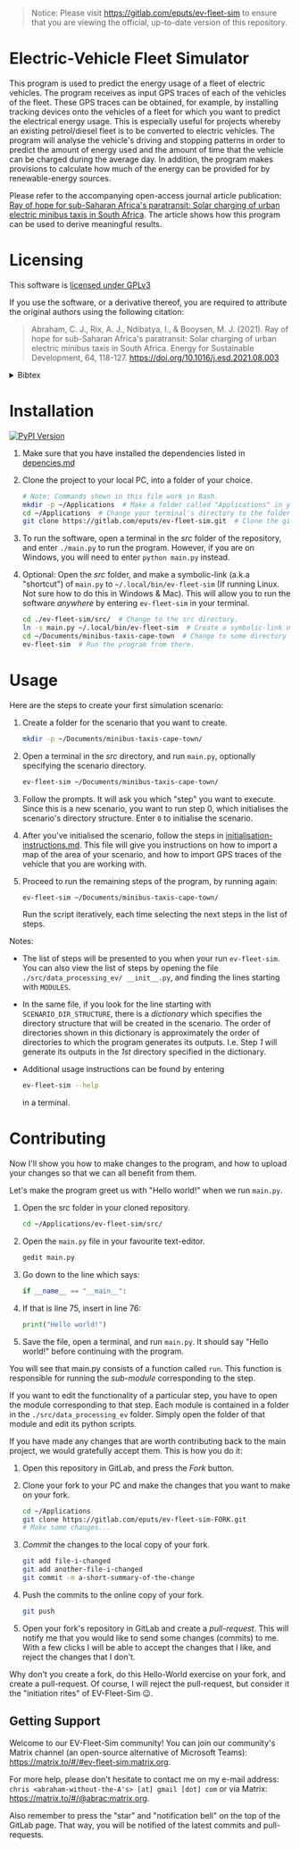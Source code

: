 <!-- Note: This is a markdown file. Use a markdown editor to easily edit and
     view this file. Just search the web for a nice markdown editor (like
     Ghostwriter). -->

> Notice: Please visit https://gitlab.com/eputs/ev-fleet-sim to ensure that you
> are viewing the official, up-to-date version of this repository.

Electric-Vehicle Fleet Simulator
================================

This program is used to predict the energy usage of a fleet of electric
vehicles. The program receives as input GPS traces of each of the vehicles of
the fleet. These GPS traces can be obtained, for example, by installing
tracking devices onto the vehicles of a fleet for which you want to predict the
electrical energy usage. This is especially useful for projects whereby an
existing petrol/diesel fleet is to be converted to electric vehicles. The
program will analyse the vehicle's driving and stopping patterns in order to
predict the amount of energy used and the amount of time that the vehicle can
be charged during the average day. In addition, the program makes provisions to
calculate how much of the energy can be provided for by renewable-energy
sources.

Please refer to the accompanying open-access journal article publication: [Ray
of hope for sub-Saharan Africa's paratransit: Solar charging of urban electric
minibus taxis in South Africa](https://doi.org/10.1016/j.esd.2021.08.003). The
article shows how this program can be used to derive meaningful results.

Licensing
=========

This software is [licensed under GPLv3](./LICENSE)

If you use the software, or a derivative thereof, you are required to
attribute the original authors using the following citation:

> Abraham, C. J., Rix, A. J., Ndibatya, I., & Booysen, M. J. (2021). Ray of
> hope for sub-Saharan Africa's paratransit: Solar charging of urban electric
> minibus taxis in South Africa. Energy for Sustainable Development, 64,
> 118-127. https://doi.org/10.1016/j.esd.2021.08.003

<details><summary>Bibtex</summary>

```
@article{abraham2021,
title = {Ray of hope for sub-Saharan Africa's paratransit: Solar charging of urban electric minibus taxis in South Africa},
journal = {Energy for Sustainable Development},
volume = {64},
pages = {118-127},
year = {2021},
issn = {0973-0826},
doi = {https://doi.org/10.1016/j.esd.2021.08.003},
url = {https://www.sciencedirect.com/science/article/pii/S0973082621000946},
author = {C.J. Abraham and A.J. Rix and I. Ndibatya and M.J. Booysen},
keywords = {Electric vehicle, Paratransit, Minibus taxi, Demand management, Renewable energy},
abstract = {Minibus taxi public transport is a seemingly chaotic phenomenon in the developing cities of the Global South with unique mobility and operational characteristics. Eventually this ubiquitous fleet of minibus taxis is expected to transition to electric vehicles, which will result in an additional energy burden on Africa's already fragile electrical grids. This paper examines the electrical energy demands of this possible evolution, and presents a generic simulation environment to assess the grid impact and charging opportunities. We used GPS tracking and spatio-temporal data to assess the energy requirements of nine electric minibus taxis as well as the informal and formal stops at which the taxis can recharge. Given the region's abundant sunshine, we modelled a grid-connected solar photovoltaic charging system to determine how effectively PV may be used to offset the additional burden on the electrical grid. The mean energy demand of the taxis was 213kWh/d, resulting in an average efficiency of 0.93kWh/km. The stopping time across taxis, a proxy for charging opportunity, ranged from 7.7 h/d to 10.6 h/d. The energy supplied per surface area of PV to offset the charging load of a taxi while stopping, ranged from 0.38 to 0.90kWh/m2 per day. Our simulator, which is publicly available, and the results will allow traffic planners and grid operators to assess and plan for looming electric vehicle roll-outs.}
}
```

</details>


Installation
============

[![PyPI Version](https://img.shields.io/pypi/v/ev-fleet-sim)](https://pypi.org/project/ev-fleet-sim/)

1. Make sure that you have installed the dependencies listed in [depencies.md](
   ./dependencies.md)

1. Clone the project to your local PC, into a folder of your choice. 

   ```sh
   # Note: Commands shown in this file work in Bash.
   mkdir -p ~/Applications  # Make a folder called "Applications" in your home directory.
   cd ~/Applications  # Change your terminal's directory to the folder you created.
   git clone https://gitlab.com/eputs/ev-fleet-sim.git  # Clone the git repository into the new folder.
   ```

1. To run the software, open a terminal in the *src* folder of the repository, 
   and enter `./main.py` to run the program. However, if you are on Windows, 
   you will need to enter `python main.py` instead.

1. Optional: Open the *src* folder, and make a symbolic-link (a.k.a "shortcut")
   of `main.py` to `~/.local/bin/ev-fleet-sim` (If running Linux. Not sure how
   to do this in Windows & Mac). This will allow you to run the
   software *anywhere* by entering `ev-fleet-sim` in your terminal.

   ```sh
   cd ./ev-fleet-sim/src/  # Change to the src directory.
   ln -s main.py ~/.local/bin/ev-fleet-sim  # Create a symbolic-link of main.py.
   cd ~/Documents/minibus-taxis-cape-town  # Change to some directory where main.py is not present.
   ev-fleet-sim  # Run the program from there.
   ```

Usage
=====

Here are the steps to create your first simulation scenario:

1. Create a folder for the scenario that you want to create.

    ```sh
    mkdir -p ~/Documents/minibus-taxis-cape-town/
    ```

2. Open a terminal in the *src* directory, and run `main.py`, optionally
   specifying the scenario directory.

    ```sh
    ev-fleet-sim ~/Documents/minibus-taxis-cape-town/
    ```

3. Follow the prompts. It will ask you which "step" you want to execute. Since
   this is a new scenario, you want to run step 0, which initialises the
   scenario's directory structure. Enter `0` to initialise the scenario.

4. After you've initialised the scenario, follow the steps in
   [initialisation-instructions.md](
   ./src/data_processing_ev/scenario_initialisation/initialisation-instructions.md).
   This file will give you instructions on how to import a map of the area of
   your scenario, and how to import GPS traces of the vehicle that you are
   working with.

5. Proceed to run the remaining steps of the program, by running again:

    ```sh
    ev-fleet-sim ~/Documents/minibus-taxis-cape-town/
    ```

    Run the script iteratively, each time selecting the next steps in the list 
    of steps.

Notes: 

* The list of steps will be presented to you when your run `ev-fleet-sim`.  You
  can also view the list of steps by opening the file
  `./src/data_processing_ev/ __init__.py`, and finding the lines starting with
  `MODULES`.

* In the same file, if you look for the line starting with
  `SCENARIO_DIR_STRUCTURE`, there is a *dictionary* which specifies the
  directory structure that will be created in the scenario. The order of
  directories shown in this dictionary is approximately the order of
  directories to which the program generates its outputs. I.e. Step *1* will
  generate its outputs in the *1st* directory specified in the dictionary.

* Additional usage instructions can be found by entering 

  ```sh 
  ev-fleet-sim --help
  ```

  in a terminal.

Contributing
============

Now I'll show you how to make changes to the program, and how to upload your
changes so that we can all benefit from them.

Let's make the program greet us with "Hello world!" when we run `main.py`.

1. Open the src folder in your cloned repository.

   ```sh
   cd ~/Applications/ev-fleet-sim/src/
   ```

2. Open the `main.py` file in your favourite text-editor.

   ```sh
   gedit main.py
   ```

3. Go down to the line which says:

    ```python
    if __name__ == "__main__":
    ```

4. If that is line 75, insert in line 76:

    ```python
    print("Hello world!")
    ```

5. Save the file, open a terminal, and run `main.py`. It should say "Hello
   world!" before continuing with the program.

You will see that main.py consists of a function called `run`. This function is
responsible for running the *sub-module* corresponding to the step.

If you want to edit the functionality of a particular step, you have to open
the module corresponding to that step. Each module is contained in a folder in
the `./src/data_processing_ev` folder. Simply open the folder of that module
and edit its python scripts.

If you have made any changes that are worth contributing back to the main
project, we would gratefully accept them. This is how you do it:

1. Open this repository in GitLab, and press the *Fork* button.

2. Clone your fork to your PC and make the changes that you want to make on
   your fork.

   ```sh
   cd ~/Applications
   git clone https://gitlab.com/eputs/ev-fleet-sim-FORK.git
   # Make some changes...
   ```

3. *Commit* the changes to the local copy of your fork. 

   ```sh
   git add file-i-changed
   git add another-file-i-changed
   git commit -m a-short-summary-of-the-change
   ```

3. Push the commits to the online copy of your fork.

   ```sh
   git push
   ```

4. Open your fork's repository in GitLab and create a *pull-request*. This will
   notify me that you would like to send some changes (commits) to me. With a
   few clicks I will be able to accept the changes that I like, and reject the
   changes that I don't.

Why don't you create a fork, do this Hello-World exercise on your fork, and
create a pull-request. Of course, I will reject the pull-request, but consider
it the "initiation rites" of EV-Fleet-Sim 😉.


Getting Support
---------------

Welcome to our EV-Fleet-Sim community! You can join our community's Matrix
channel (an open-source alternative of Microsoft Teams):
https://matrix.to/#/#ev-fleet-sim:matrix.org.

For more help, please don't hesitate to contact me on my e-mail address: 
`chris <abraham-without-the-A's> [at] gmail [dot] com` or via Matrix:
https://matrix.to/#/@abrac:matrix.org.

Also remember to press the "star" and "notification bell" on the top of the
GitLab page. That way, you will be notified of the latest commits and
pull-requests.
